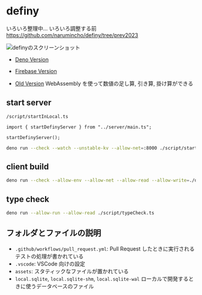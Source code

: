 # definy

いろいろ整理中... いろいろ調整する前
https://github.com/narumincho/definy/tree/prev2023

![definyのスクリーンショット](https://repository-images.githubusercontent.com/168463361/72534f00-ec72-11e9-94f3-370ab473bc28)

- [Deno Version](https://definy.deno.dev/)

- [Firebase Version](https://definy.app/?hl=ja)

- [Old Version](https://definy-old.web.app/) WebAssembly を使って数値の足し算,
  引き算, 掛け算ができる

## start server

`/script/startInLocal.ts`

```ts:
import { startDefinyServer } from "../server/main.ts";

startDefinyServer();
```

```sh
deno run --check --watch --unstable-kv --allow-net=:8000 ./script/startInLocal.ts
```

## client build

```sh
deno run --check --allow-env --allow-net --allow-read --allow-write=./dist.json ./script/buildClient.ts
```

## type check

```sh
deno run --allow-run --allow-read ./script/typeCheck.ts
```

## フォルダとファイルの説明

- `.github/workflows/pull_request.yml`: Pull Request
  したときに実行されるテストの処理が書かれている
- `.vscode`: VSCode 向けの設定
- `assets`: スタティックなファイルが置かれている
- `local.sqlite`, `local.sqlite-shm`, `local.sqlite-wal`
  ローカルで開発するときに使うデータベースのファイル
